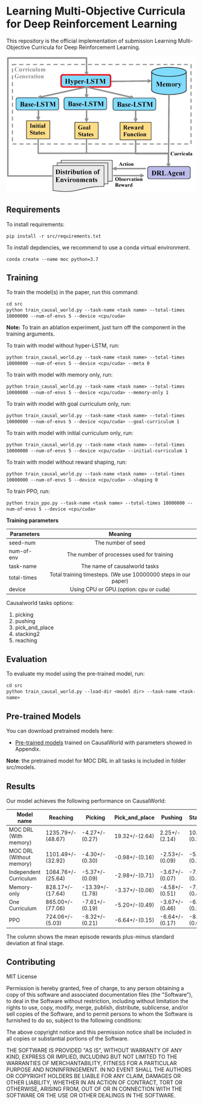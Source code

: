 # Learning Multi-Objective Curricula for Deep Reinforcement Learning

This repository is the official implementation of submission Learning Multi-Objective Curricula for Deep Reinforcement Learning. 


![Architecture](./imgs/multi_objective.png)

## Requirements

To install requirements:

```setup
pip install -r src/requirements.txt
```

To install depdencies, we recommend to use a conda virtual environment.

```setup
conda create --name moc python=3.7
```

## Training

To train the model(s) in the paper, run this command:

```train
cd src
python train_causal_world.py --task-name <task name> --total-times 10000000 --num-of-envs 5 --device <cpu/cuda>
```
**Note:** To train an ablation experiment, just turn off the component in the training arguments.

To train with model without hyper-LSTM, run:

```train
python train_causal_world.py --task-name <task name> --total-times 10000000 --num-of-envs 5 --device <cpu/cuda> --meta 0
```
To train with model with memory only, run:

```train
python train_causal_world.py --task-name <task name> --total-times 10000000 --num-of-envs 5 --device <cpu/cuda> --memory-only 1
```
To train with model with goal curriculum only, run:

```train
python train_causal_world.py --task-name <task name> --total-times 10000000 --num-of-envs 5 --device <cpu/cuda> --goal-curriculum 1
```

To train with model with initial curriculum only, run:

```train
python train_causal_world.py --task-name <task name> --total-times 10000000 --num-of-envs 5 --device <cpu/cuda> --initial-curriculum 1
```

To train with model without reward shaping, run:

```train
python train_causal_world.py --task-name <task name> --total-times 10000000 --num-of-envs 5 --device <cpu/cuda> --shaping 0
```

To train PPO, run:

```train
python train_ppo.py --task-name <task name> --total-times 10000000 --num-of-envs 5 --device <cpu/cuda>
```

**Training parameters**

| Parameters        | Meaning           |
| ------------- |:-------------:|
| seed-num      | The number of seed |
| num-of-env     | The number of processes used for training |
| task-name | The name of causalworld tasks     |
| total-times | Total training timesteps. (We use 10000000 steps in our paper) |
| device | Using CPU or GPU.(option: cpu or cuda)|

Causalworld tasks options:
1. picking
2. pushing
3. pick_and_place
4. stacking2
5. reaching

## Evaluation

To evaluate my model using the pre-trained model, run:

```eval
cd src
python train_causal_world.py --load-dir <model dir> --task-name <task-name>
```

## Pre-trained Models

You can download pretrained models here:

- [Pre-trained models](https://drive.google.com/drive/folders/1gQHrabDSze2nhY5gRDkFc9p6HSJYGxTZ?usp=sharing) trained on CausalWorld with parameters showed in Appendix. 

**Note**: the pretrained model for MOC DRL in all tasks is included in folder src/models.

## Results

Our model achieves the following performance on CausalWorld:


| Model name               | Reaching          | Picking         | Pick_and_place | Pushing        | Stacking2      |
| ------------------------ |-------------------| --------------- |--------------- |--------------- |--------------- |
| MOC DRL (With memory)    | 1235.79+/-(48.67) | -4.27+/-(0.27)  | 19.32+/-(2.64) | 2.25+/-(2.14)  | 10.47+/-(0.36) |
| MOC DRL (Without memory) | 1101.49+/-(32.92) | -4.30+/-(0.30)  | -0.98+/-(0.16) | -2.53+/-(0.09) | -5.33+/-(0.21) |
| Independent Curriculum   | 1084.76+/-(25.64) | -5.37+/-(0.09)  | -2.98+/-(0.71) | -3.67+/-(0.07) | -7.52+/-(0.36) |
| Memory-only              | 828.17+/-(17.64)  | -13.39+/-(1.78) | -3.37+/-(0.06) | -4.58+/-(0.51) | -7.36+/-(0.47) |
| One Curriculum           | 865.00+/-(77.06)  | -7.61+/-(0.19)  | -5.20+/-(0.49) | -3.67+/-(0.46) | -6.99+/-(0.28) |
| PPO                      | 724.06+/-(5.03)   | -8.32+/-(0.21)  | -6.64+/-(0.15) | -6.64+/-(0.17) | -8.78+/-(0.04) |

The column shows the mean episode rewards plus-minus standard deviation at final stage.

## Contributing
MIT License

Permission is hereby granted, free of charge, to any person obtaining a copy
of this software and associated documentation files (the "Software"), to deal
in the Software without restriction, including without limitation the rights
to use, copy, modify, merge, publish, distribute, sublicense, and/or sell
copies of the Software, and to permit persons to whom the Software is
furnished to do so, subject to the following conditions:

The above copyright notice and this permission notice shall be included in all
copies or substantial portions of the Software.

THE SOFTWARE IS PROVIDED "AS IS", WITHOUT WARRANTY OF ANY KIND, EXPRESS OR
IMPLIED, INCLUDING BUT NOT LIMITED TO THE WARRANTIES OF MERCHANTABILITY,
FITNESS FOR A PARTICULAR PURPOSE AND NONINFRINGEMENT. IN NO EVENT SHALL THE
AUTHORS OR COPYRIGHT HOLDERS BE LIABLE FOR ANY CLAIM, DAMAGES OR OTHER
LIABILITY, WHETHER IN AN ACTION OF CONTRACT, TORT OR OTHERWISE, ARISING FROM,
OUT OF OR IN CONNECTION WITH THE SOFTWARE OR THE USE OR OTHER DEALINGS IN THE
SOFTWARE.
